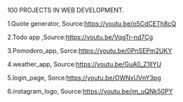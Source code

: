 100 PROJECTS IN WEB DEVELOPMENT.

1.Quote generator, Source:https://youtu.be/o5CdCETh8cQ


2.Todo app ,Source:https://youtu.be/VqgTr-nd7Cg


3.Pomodoro_app,  Sorce:https://youtu.be/0PnSEPm2UKY

4.weather_app, Source:https://youtu.be/GuA0_Z1llYU

5.login_page, Sorce:https://youtu.be/OWNxUVnY3pg

6.instagram_logo, Source:https://youtu.be/im_uQNk50PY
